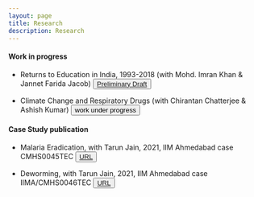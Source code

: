 ```yaml
---
layout: page
title: Research
description: Research
---
```


#### Work in progress

* Returns to Education in India, 1993-2018 (with Mohd. Imran Khan & Jannet Farida Jacob) <button type="button" class="btn btn-xs btn-default"><a href="education paper.pdf">Preliminary Draft</a></button>

* Climate Change and Respiratory Drugs (with Chirantan Chatterjee & Ashish Kumar) <button type="button" class="btn btn-xs btn-default">work under progress</button>


#### Case Study publication

* Malaria Eradication, with Tarun Jain, 2021, IIM Ahmedabad case CMHS0045TEC <button type="button" class="btn btn-xs btn-default"><a href="https://cases.iima.ac.in/index.php/malaria-eradication.html">URL</a></button>

* Deworming, with Tarun Jain, 2021, IIM Ahmedabad case IIMA/CMHS0046TEC  <button type="button" class="btn btn-xs btn-default"><a href="https://cases.iima.ac.in/index.php/deworming.html">URL</a></button>

